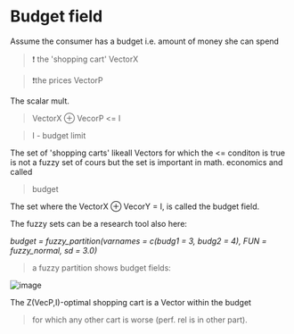 # Budget field

Assume the consumer has a budget i.e. amount of money she can spend

> ❗ the 'shopping cart' VectorX

> ❗the prices VectorP

The scalar mult. 

> VectorX ⊕ VecorP <= I

> I - budget limit

The set of 'shopping carts' likeall Vectors for which the <= conditon is true
is not a fuzzy set of cours but the set is important in math. economics and called

> budget

The set where the VectorX ⊕ VecorY = I, is called the budget field.

The fuzzy sets can be a research tool also here:

*budget = fuzzy_partition(varnames = c(budg1 = 3, budg2 = 4), FUN = fuzzy_normal, sd = 3.0)*

> a fuzzy partition shows budget fields:

![image](https://github.com/jacekturek/fuzyecon/assets/62720909/c45da371-3361-4be9-8f79-ef3141fbd09a)

The Z(VecP,I)-optimal shopping cart is a Vector within the budget
> for which any other cart is worse (perf. rel is in other part).
